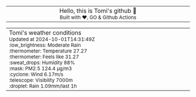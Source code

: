 
<div align="center">
<table>
<tbody>
<td align="center">
<img width="2000" height="0"><br>
Hello, this is Tomi's github 👋<br>
<sup>Built with ❤️, GO & Github Actions</sup><br>
<img width="2000" height="0">
</td>
</tbody>
</table>
</div>
<table>
<tbody>
<td align="left">
<img width="2000" height="0"><br>
Tomi's weather conditions<br>
<sup>Updated at 2024-10-01T14:31:49Z</sup><br>
<sup>:low_brightness: Moderate Rain</sup><br>
<sup>:thermometer: Temperature 27.27 </sup><br>
<sup>:thermometer: Feels like 31.27</sup><br>
<sup>:sweat_drops: Humidity 88%</sup><br>
<sup>:mask: PM2.5 124.4 μg/m3</sup><br>
<sup>:cyclone: Wind 6.17m/s </sup><br>
<sup>:telescope: Visibility 7000m </sup><br>
<sup>:droplet: Rain 1.09mm/last 1h </sup><br>
<img width="2000" height="0">
</td>
<td align="left">
<img width="2000" height="0"><br>
<br>
<img width="2000" height="0">
</td>
</tbody>
</table>
</div>
    